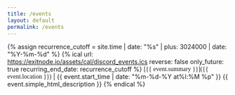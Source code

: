 ```yaml
---
title: /events
layout: default
permalink: /events
---
```


{% assign recurrence_cutoff = site.time | date: "%s" | plus: 3024000 | date: "%Y-%m-%d" %}
{% ical url: https://exitnode.io/assets/cal/discord_events.ics reverse: false only_future: true recurring_end_date: recurrence_cutoff %}
  <span style='font-family:retro;font-size:1em !important;vertical-align:bottom' markdown='1'>[{{ event.summary }}]({{ event.location }})</span> | {{ event.start_time | date: "%m-%d-%Y at%l:%M %p" }}
  {{ event.simple_html_description }}
{% endical %}
